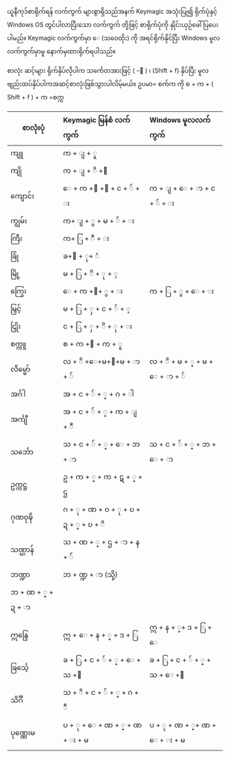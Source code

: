 ယူနီကုဒ်စာရိုက်ရန် လက်ကွက် များစွာရှိသည်အနက် Keymagic အသုံးပြု၍ ရိုက်ပုံနှင့် Windows OS တွင်ပါလာပြီးသော လက်ကွက် တို့ဖြင့် စာရိုက်ပုံကို နှိုင်းယှဉ်ဖေါ်ပြပေးပါမည်။ Keymagic လက်ကွက်မှာ ေ (သဝေထိုး) ကို အရင်ရိုက်နိုင်ပြီး Windows မူလလက်ကွက်မှာမူ နောက်မှထားရိုက်ရပါသည်။

စာလုံး ဆင့်များ ရိုက်နှိပ်လိုပါက သင်္ကေတအားဖြင့် ( –် ) ၊ (Shift + f) နှိပ်ပြီး မူလဗျည်းထပ်နှိပ်ပါကအဆင့်စာလုံးဖြစ်သွားပါလိမ့်မယ်။ ဥပမာ= စက်က ကို စ + က + ( Shift + f ) + က  =စက္က

|စာလုံးပုံ|Keymagic မြန်စံ လက်ကွက်|Windows မူလလက်ကွက်|
|---------|:--------------|:-----------|
|ကျူ|က + ျ + ူ||
|ကျို|က + ျ + ိ +ု||
|ကျောင်း|ေ + က  +ျ  +ာ + င + ် + း|က + ျ + ေ + ာ + င + ် + း|
|ကျွမ်း|က+ ျ + ွ + မ + ် + း||
|ကြီး|က+ ြ + ီ + း||
|ခြုံ|ခ+ြ + ု+ ံ||
|မြို့|မ + ြ + ိ + ု + ့||
|ကြွေး|ေ + က +ြ+ ွ + း|က + ြ + ွ + ေ + း|
|မြှင့်|မ + ြ + ှ + င + ် + ့||
|ငြှိုး|င + ြ + ှ + ိ + ု + း||
|စက္ကူ|စ + က +္ + က + ူ||
|လိမ္မော်|လ + ိ +‌ေ+မ+္+မ + ာ + ်|လ + ိ + မ + ္ + မ + ‌ေ + ာ + ်|
|အင်္ဂါ|အ + င + ် + ္ + ဂ + ါ||
|အင်္ကျီ|အ + င + ် + ္ + က + ျ + ီ||
|သင်္ဘော|သ + င + ် + ္ + ‌ေ + ဘ + ာ|သ + င + ် + ္ + ဘ + ‌ေ + ာ|
|ဥက္ကဋ္ဌ|ဥ + က + ္ + က + ဋ + ္ + ဌ||
|ဂုဏဝုဍ္ဎိ|ဂ + ု + ဏ + ဝ + ု + ဎ + ဍ + ္ + ဎ + ိ||
|သဏ္ဌာန်|သ + ဏ + ္ + ဌ + ာ + န + ်||
|ဘဏ္ဍာ|ဘ + ဏ္ဍ + ာ  (သို့)||
|ဘ + ဏ + ္ + ဍ + ာ|||
||||
|ဣန္ဒြေ|ဣ +  ေ + န + ္ + ဒ + ြ|ဣ + န + ္+ ဒ + ြ + ေ|
|ခြင်္သေ့|ခ + ြ + င + ်  + ္ + ေ + သ +့|ခ + ြ + င + ် + ္ + သ + ေ +့|
|သိင်္ဂီ|သ + ိ + င + ် + ္ + ဂ + ီ||
|ပုဏ္ဏေးမ| ပ + ု + ေ + ဏ + ္ + ဏ + း + မ|ပ + ု + ဏ + ္+ ဏ + ေ + း + မ|
